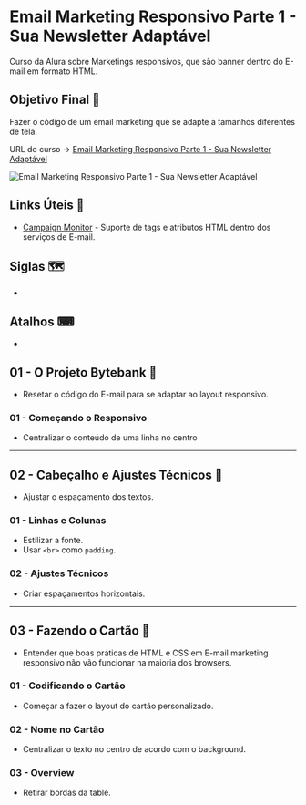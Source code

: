 # Email Marketing Responsivo Parte 1 - Sua Newsletter Adaptável

Curso da Alura sobre Marketings responsívos, que são banner dentro do E-mail em formato HTML.

## Objetivo Final &#x1F3AF;

Fazer o código de um email marketing que se adapte a tamanhos diferentes de tela.

URL do curso -> [Email Marketing Responsivo Parte 1 - Sua Newsletter Adaptável](https://cursos.alura.com.br/course/email-marketing-responsivo-parte-1)

![Email Marketing Responsivo Parte 1 - Sua Newsletter Adaptável](https://www.alura.com.br/assets/api/share/curso-email-marketing-responsivo-parte-1.png)

## Links Úteis &#x1F517;
* [Campaign Monitor](https://www.campaignmonitor.com/css/transforms/perspective-origin/) - Suporte de tags e atributos HTML dentro dos serviços de E-mail.

## Siglas &#x1F5FA;
*

## Atalhos &#x2328;
*

## 01 - O Projeto Bytebank &#x1F516;
* Resetar o código do E-mail para se adaptar ao layout responsivo.

### 01 - Começando o Responsivo
* Centralizar o conteúdo de uma linha no centro

***

## 02 - Cabeçalho e Ajustes Técnicos &#x1F516;
* Ajustar o espaçamento dos textos.

### 01 - Linhas e Colunas
* Estilizar a fonte.
* Usar `<br>` como `padding`.

### 02 - Ajustes Técnicos
* Criar espaçamentos horizontais.

***

## 03 - Fazendo o Cartão &#x1F516;
* Entender que boas práticas de HTML e CSS em E-mail marketing responsivo não vão funcionar na maioria dos browsers.

### 01 - Codificando o Cartão
* Começar a fazer o layout do cartão personalizado.

### 02 - Nome no Cartão
* Centralizar o texto no centro de acordo com o background.

### 03 - Overview
* Retirar bordas da table.